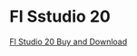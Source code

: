 # Fl Sstudio 20
<a href="https://viuh9997.github.io/flstudio20/" target="_blank"><p>Fl Studio 20 Buy and Download</p></a>

